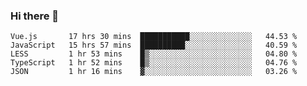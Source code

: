 ### Hi there 👋

<!--
**xin-code/Xin-code** is a ✨ _special_ ✨ repository because its `README.md` (this file) appears on your GitHub profile.

Here are some ideas to get you started:
<!--START_SECTION:waka-->
```text
Vue.js       17 hrs 30 mins  ███████████░░░░░░░░░░░░░░   44.53 % 
JavaScript   15 hrs 57 mins  ██████████░░░░░░░░░░░░░░░   40.59 % 
LESS         1 hr 53 mins    █▒░░░░░░░░░░░░░░░░░░░░░░░   04.80 % 
TypeScript   1 hr 52 mins    █▒░░░░░░░░░░░░░░░░░░░░░░░   04.76 % 
JSON         1 hr 16 mins    ▓░░░░░░░░░░░░░░░░░░░░░░░░   03.26 % 
```
<!--END_SECTION:waka-->
